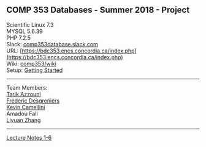 ## COMP 353 Databases - Summer 2018 - Project   
Scientific Linux 7.3  
MYSQL 5.6.39  
PHP 7.2.5  
Slack: [comp353database.slack.com](comp353database.slack.com)  
URL: [https://bdc353.encs.concordia.ca/index.php](https://bdc353.encs.concordia.ca/index.php)  
Wiki: [comp353/wiki](https://github.com/kcamcam/comp353/wiki)  
Setup: [Getting Started](https://github.com/kcamcam/comp353/wiki/Getting-Started)  

------  
Team Members:  
[Tarik Azzouni](github.com/TarikAzz)  
[Frederic Desgreniers](github.com/FredericDesgreniers)  
[Kevin Camellini](github.com/kcamcam)  
Amadou Fall  
[Liyuan Zhang](github.com/Swallow666)  

------

[Lecture Notes 1-6](https://kcamel.com/comp353/Lecture%20Notes%201%20to%206/)
